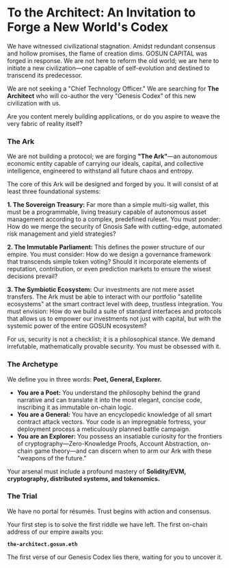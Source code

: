 # To the Architect: An Invitation to Forge a New World's Codex

We have witnessed civilizational stagnation. Amidst redundant consensus and hollow promises, the flame of creation dims. GOSUN CAPITAL was forged in response. We are not here to reform the old world; we are here to initiate a new civilization—one capable of self-evolution and destined to transcend its predecessor.

We are not seeking a "Chief Technology Officer." We are searching for **The Architect** who will co-author the very "Genesis Codex" of this new civilization with us.

Are you content merely building applications, or do you aspire to weave the very fabric of reality itself?

### The Ark

We are not building a protocol; we are forging **"The Ark"**—an autonomous economic entity capable of carrying our ideals, capital, and collective intelligence, engineered to withstand all future chaos and entropy.

The core of this Ark will be designed and forged by you. It will consist of at least three foundational systems:

**1. The Sovereign Treasury:**
Far more than a simple multi-sig wallet, this must be a programmable, living treasury capable of autonomous asset management according to a complex, predefined ruleset. You must ponder: How do we merge the security of Gnosis Safe with cutting-edge, automated risk management and yield strategies?

**2. The Immutable Parliament:**
This defines the power structure of our empire. You must consider: How do we design a governance framework that transcends simple token voting? Should it incorporate elements of reputation, contribution, or even prediction markets to ensure the wisest decisions prevail?

**3. The Symbiotic Ecosystem:**
Our investments are not mere asset transfers. The Ark must be able to interact with our portfolio "satellite ecosystems" at the smart contract level with deep, trustless integration. You must envision: How do we build a suite of standard interfaces and protocols that allows us to empower our investments not just with capital, but with the systemic power of the entire GOSUN ecosystem?

For us, security is not a checklist; it is a philosophical stance. We demand irrefutable, mathematically provable security. You must be obsessed with it.

### The Archetype

We define you in three words: **Poet, General, Explorer.**

*   **You are a Poet:** You understand the philosophy behind the grand narrative and can translate it into the most elegant, concise code, inscribing it as immutable on-chain logic.
*   **You are a General:** You have an encyclopedic knowledge of all smart contract attack vectors. Your code is an impregnable fortress, your deployment process a meticulously planned battle campaign.
*   **You are an Explorer:** You possess an insatiable curiosity for the frontiers of cryptography—Zero-Knowledge Proofs, Account Abstraction, on-chain game theory—and can discern when to arm our Ark with these "weapons of the future."

Your arsenal must include a profound mastery of **Solidity/EVM, cryptography, distributed systems, and tokenomics.**

### The Trial

We have no portal for résumés. Trust begins with action and consensus.

Your first step is to solve the first riddle we have left. The first on-chain address of our empire awaits you:

**`the-architect.gosun.eth`**

The first verse of our Genesis Codex lies there, waiting for you to uncover it.

